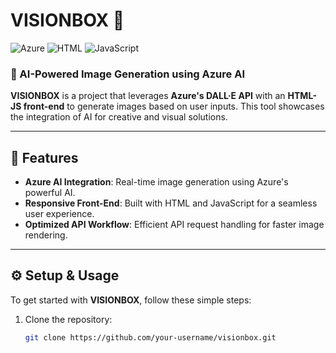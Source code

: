 # VISIONBOX 🌟

![Azure](https://img.shields.io/badge/Powered%20by-Azure-blue.svg?style=for-the-badge&logo=microsoftazure)
![HTML](https://img.shields.io/badge/HTML5-E34F26?style=for-the-badge&logo=html5&logoColor=white)
![JavaScript](https://img.shields.io/badge/JavaScript-F7DF1E?style=for-the-badge&logo=javascript&logoColor=black)

### 🚀 AI-Powered Image Generation using Azure AI

**VISIONBOX** is a project that leverages **Azure's DALL·E API** with an **HTML-JS front-end** to generate images based on user inputs. This tool showcases the integration of AI for creative and visual solutions.

---

## 🌟 Features
- **Azure AI Integration**: Real-time image generation using Azure's powerful AI.
- **Responsive Front-End**: Built with HTML and JavaScript for a seamless user experience.
- **Optimized API Workflow**: Efficient API request handling for faster image rendering.

---

## ⚙️ Setup & Usage

To get started with **VISIONBOX**, follow these simple steps:

1. Clone the repository:
   ```bash
   git clone https://github.com/your-username/visionbox.git
